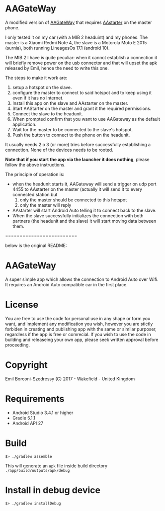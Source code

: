 # AAGateWay

A modified version of [AAGateWay](https://github.com/borconi/AAGateWay) that requires [AAstarter](https://github.com/olivluca/AAstarter) on the master phone.

I only tested it on my car (with a MIB 2 headuint) and my phones. The master is a Xiaomi Redmi Note 4, the slave is a Motorola Moto E 2015 (surnia), both running
LineagesOs 17.1 (android 10).

The MIB 2 I have is quite peculiar: when it cannot establish a connection it will briefly remove power on the usb connector and that will upset
the apk released by Emil, hence the need to write this one.


The steps to make it work are:

1. setup a hotspot on the slave.
1. configure the master to connect to said hotspot and to keep using it even if it has no Internet.
1. Install this app on the slave and AAstarter on the master.
1. Start AAStarter on the master and grant it the required permissions.
1. Connect the slave to the headunit.
1. When prompted confirm that you want to use AAGateway as the default application.
1. Wait for the master to be connected to the slave's hotspot.
1. Push the button to connect to the phone on the headunit.

It usually needs 2 o 3 (or more) tries before successfully establishing a connection.
None of the devices needs to be rooted.

**Note that if you start the app via the launcher it does nothing**, please follow the above instructions.

The principle of operation is:

* when the headunit starts it, AAGateway will send a trigger on udp port 4455 to AAstarter on the master (actually it will send it to every connected station but
   1. only the master should be connected to this hotspot
   1. only the master will reply
* AAstarter will start Android Auto telling it to connect back to the slave.
* When the slave successfully initializes the connection with both partners (the headunit and the slave) it will start moving data between them.

=========================


below is the original README:

# AAGateWay

A super simple app which allows the connection to Android Auto over Wifi. It requires an Android Auto compatible car in the first place.

# License

You are free to use the code for personal use in any shape or form you want, and implement any modification you wish, however you are stictly forbiden in creating and publishing app with the same or similar purposer, regardless if the app is free or comrecial. If you wish to use the code in building and releaseing your own app, please seek written approval before proceeding.

# Copyright
Emil Borconi-Szedressy (C) 2017 - Wakefield - United Kingdom

# Requirements

* Android Studio 3.4.1 or higher
* Gradle 5.1.1
* Android API 27


# Build 

```
$> ./gradlew assemble 
```

This will generate an `apk` file inside build directory `./app/build/outputs/apk/debug`

# Install in debug device

```
$> ./gradlew installDebug
```
